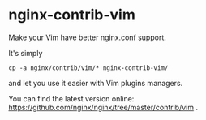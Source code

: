 # nginx-contrib-vim

Make your Vim have better nginx.conf support.

It's simply

    cp -a nginx/contrib/vim/* nginx-contrib-vim/

and let you use it easier with Vim plugins managers.

You can find the latest version online:
https://github.com/nginx/nginx/tree/master/contrib/vim .
